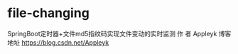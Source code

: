 # file-changing
SpringBoot定时器+文件md5指纹码实现文件变动的实时监测
作   者   Appleyk
博客地址   https://blog.csdn.net/Appleyk
